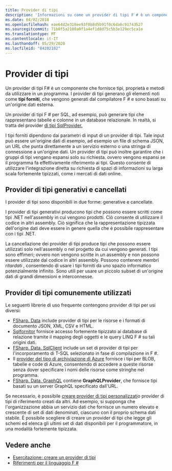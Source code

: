 ```yaml
---
title: Provider di tipi
description: 'Informazioni su come un provider di tipi F # è un componente che fornisce tipi, proprietà e metodi da utilizzare nei programmi.'
ms.date: 04/02/2018
ms.openlocfilehash: eae64d2e318ee93f0b8d5b91f0c6da6c91743527
ms.sourcegitcommit: 71b8f5a2108a0f1a4ef1d8d75c5b3e129ec5ca1e
ms.translationtype: MT
ms.contentlocale: it-IT
ms.lasthandoff: 05/29/2020
ms.locfileid: "84202102"
---
```

# <a name="type-providers"></a>Provider di tipi

Un provider di tipi F# è un componente che fornisce tipi, proprietà e metodi da utilizzare in un programma. I provider di tipi generano gli elementi noti come **tipi forniti**, che vengono generati dal compilatore F # e sono basati su un'origine dati esterna.

Un provider di tipi F # per SQL, ad esempio, può generare tipi che rappresentano tabelle e colonne in un database relazionale. In realtà, si tratta del provider [di tipi SqlProvider.](https://fsprojects.github.io/SQLProvider/)

I tipi forniti dipendono dai parametri di input di un provider di tipi. Tale input può essere un'origine dati di esempio, ad esempio un file di schema JSON, un URL che punta direttamente a un servizio esterno o una stringa di connessione a un'origine dati. Un provider di tipi può inoltre garantire che i gruppi di tipi vengano espansi solo su richiesta. ovvero vengono espansi se il programma fa effettivamente riferimento ai tipi. Questo consente di utilizzare l'integrazione diretta su richiesta di spazi di informazioni su larga scala fortemente tipizzati, come i mercati di dati online.

## <a name="generative-and-erased-type-providers"></a>Provider di tipi generativi e cancellati

I provider di tipi sono disponibili in due forme: generative e cancellate.

I provider di tipi generativi producono tipi che possono essere scritti come tipi .NET nell'assembly in cui vengono prodotti. Ciò consente di utilizzare il codice in altri assembly. Ciò significa che la rappresentazione tipizzata dell'origine dati deve essere in genere quella che è possibile rappresentare con i tipi .NET.

La cancellazione dei provider di tipi produce tipi che possono essere utilizzati solo nell'assembly o nel progetto da cui vengono generati. I tipi sono effimeri; ovvero non vengono scritte in un assembly e non possono essere utilizzate dal codice in altri assembly. Possono contenere membri *ritardati* , consentendo di usare i tipi forniti da uno spazio informatico potenzialmente infinito. Sono utili per usare un piccolo subset di un'origine dati di grandi dimensioni e interconnesse.

## <a name="commonly-used-type-providers"></a>Provider di tipi comunemente utilizzati

Le seguenti librerie di uso frequente contengono provider di tipi per usi diversi:

- [FSharp. Data](https://fsharp.github.io/FSharp.Data/) include provider di tipi per le risorse e i formati di documento JSON, XML, CSV e HTML.
- [Sqlfornitor](https://fsprojects.github.io/SQLProvider/) fornisce accesso fortemente tipizzato ai database di relazione tramite il mapping degli oggetti e le query LINQ F # su tali origini dati.
- [FSharp. Data. SqlClient](https://fsprojects.github.io/FSharp.Data.SqlClient/) include un set di provider di tipi per l'incorporamento di T-SQL selezionato in fase di compilazione in F #.
- Il [provider del tipo di archiviazione di Azure](https://fsprojects.github.io/AzureStorageTypeProvider/) fornisce i tipi per BLOB, tabelle e code di Azure, consentendo di accedere a queste risorse senza dover specificare i nomi delle risorse come stringhe nel programma.
- [FSharp. Data. GraphQL](https://fsprojects.github.io/FSharp.Data.GraphQL/index.html) contiene **GraphQLProvider**, che fornisce tipi basati su un server GraphQL specificato dall'URL.

Se necessario, è possibile [creare provider di tipi personalizzati](creating-a-type-provider.md)o provider di tipi di riferimento creati da altri. Ad esempio, si supponga che l'organizzazione abbia un servizio dati che fornisce un numero elevato e crescente di set di dati denominati, ciascuno con il proprio schema dati stabile. È possibile scegliere di creare un provider di tipi che legge gli schemi ed elenca gli ultimi set di dati disponibili per il programmatore, in una modalità fortemente tipizzata.

## <a name="see-also"></a>Vedere anche

- [Esercitazione: creare un provider di tipi](creating-a-type-provider.md)
- [Riferimenti per il linguaggio F #](../../language-reference/index.md)
